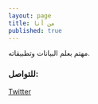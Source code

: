 ```yaml
---
layout: page
title: من أنا
published: true
---
```


مهتم بعلم البيانات وتطبيقاته.


### للتواصل:

[Twitter](http://twitter.com/i7mada)

